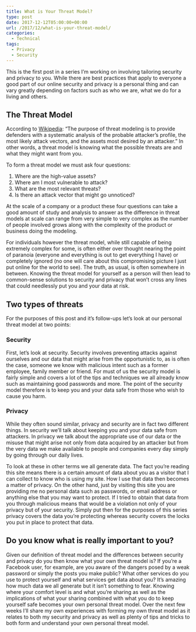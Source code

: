 ```yaml
---
title: What is Your Threat Model?
type: post
date: 2017-12-12T05:00:00+00:00
url: /2017/12/what-is-your-threat-model/
categories:
  - Technical
tags:
  - Privacy
  - Security
---
```


This is the first post in a series I’m working on involving tailoring security and privacy to you. While there are best practices that apply to everyone a good part of our online security and privacy is a personal thing and can vary greatly depending on factors such as who we are, what we do for a living and others.

## The Threat Model

According to [Wikipedia][1]: “The purpose of threat modeling is to provide defenders with a systematic analysis of the probable attacker’s profile, the most likely attack vectors, and the assets most desired by an attacker.” In other words, a threat model is knowing what the possible threats are and what they might want from you.

To form a threat model we must ask four questions:

1. Where are the high-value assets?
2. Where am I most vulnerable to attack?
3. What are the most relevant threats?
4. Is there an attack vector that might go unnoticed?

At the scale of a company or a product these four questions can take a good amount of study and analysis to answer as the difference in threat models at scale can range from very simple to very complex as the number of people involved grows along with the complexity of the product or business doing the modeling.

For individuals however the threat model, while still capable of being extremely complex for some, is often either over thought nearing the point of paranoia (everyone and everything is out to get everything I have) or completely ignored (no one will care about this compromising picture I just put online for the world to see). The truth, as usual, is often somewhere in between. Knowing the threat model for yourself as a person will then lead to common-sense solutions to security and privacy that won’t cross any lines that could needlessly put you and your data at risk.

## Two types of threats

For the purposes of this post and it’s follow-ups let’s look at our personal threat model at two points:

### Security

First, let’s look at security. Security involves preventing attacks against ourselves and our data that might arise from the opportunistic to, as is often the case, someone we know with malicious intent such as a former employee, family member or friend. For must of us the security model is fairly simple and covers a lot of the tips and techniques we all already know such as maintaining good passwords and more. The point of the security model therefore is to keep you and your data safe from those who wish to cause you harm.

### Privacy

While they often sound similar, privacy and security are in fact two different things. In security we’ll talk about keeping you and your data safe from attackers. In privacy we talk about the appropriate use of our data or the misuse that might arise not only from data acquired by an attacker but from the very data we make available to people and companies every day simply by going through our daily lives.

To look at these in other terms we all generate data. The fact you’re reading this site means there is a certain amount of data about you as a visitor that I can collect to know who is using my site. How I use that data then becomes a matter of privacy. On the other hand, just by visiting this site you are providing me no personal data such as passwords, or email address or anything else that you may want to protect. If I tried to obtain that data from you through malicious means that would be a violation not only of your privacy but of your security. Simply put then for the purposes of this series privacy covers the data you’re protecting whereas security covers the locks you put in place to protect that data.

## Do you know what is really important to you?

Given our definition of threat model and the differences between security and privacy do you then know what your own threat model is? If you’re a Facebook user, for example, are you aware of the dangers posed by a weak password or simply the posts you make public? What other services do you use to protect yourself and what services get data about you? It’s amazing how much data we all generate but it isn’t something to fear. Knowing where your comfort level is and what you’re sharing as well as the implications of what your sharing combined with what you do to keep yourself safe becomes your own personal threat model. Over the next few weeks I’ll share my own experiences with forming my own threat model as it relates to both my security and privacy as well as plenty of tips and tricks to both form and understand your own personal threat model.

 [1]: https://en.wikipedia.org/wiki/Threat_model